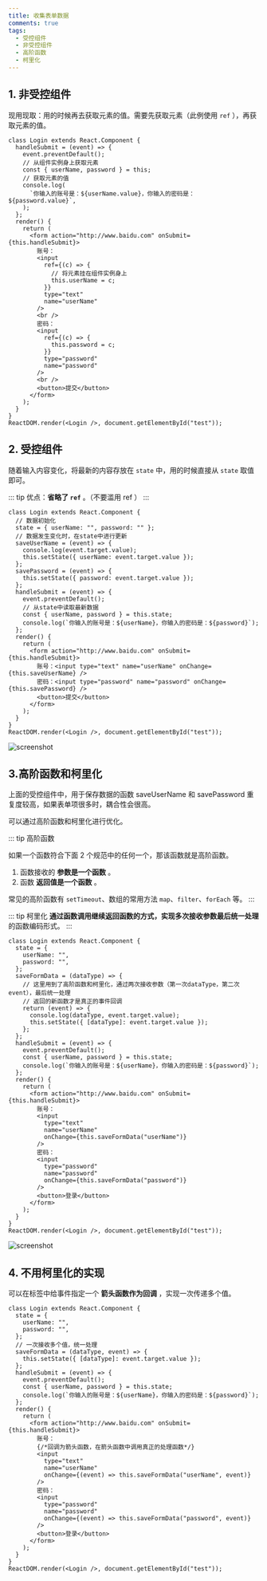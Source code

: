 ```yaml
---
title: 收集表单数据
comments: true
tags:
  - 受控组件
  - 非受控组件
  - 高阶函数
  - 柯里化
---
```


## 1. 非受控组件

现用现取：用的时候再去获取元素的值。需要先获取元素（此例使用 `ref` ），再获取元素的值。

```js{4-9,16-19}
class Login extends React.Component {
  handleSubmit = (event) => {
    event.preventDefault();
    // 从组件实例身上获取元素
    const { userName, password } = this;
    // 获取元素的值
    console.log(
      `你输入的账号是：${userName.value}，你输入的密码是：${password.value}`,
    );
  };
  render() {
    return (
      <form action="http://www.baidu.com" onSubmit={this.handleSubmit}>
        账号：
        <input
          ref={(c) => {
            // 将元素挂在组件实例身上
            this.userName = c;
          }}
          type="text"
          name="userName"
        />
        <br />
        密码：
        <input
          ref={(c) => {
            this.password = c;
          }}
          type="password"
          name="password"
        />
        <br />
        <button>提交</button>
      </form>
    );
  }
}
ReactDOM.render(<Login />, document.getElementById("test"));
```

## 2. 受控组件

随着输入内容变化，将最新的内容存放在 `state` 中，用的时候直接从 `state` 取值即可。

::: tip
优点：**省略了 `ref`** 。（不要滥用 ref ）
:::

```jsx{4-8,14-15,21}
class Login extends React.Component {
  // 数据初始化
  state = { userName: "", password: "" };
  // 数据发生变化时，在state中进行更新
  saveUserName = (event) => {
    console.log(event.target.value);
    this.setState({ userName: event.target.value });
  };
  savePassword = (event) => {
    this.setState({ password: event.target.value });
  };
  handleSubmit = (event) => {
    event.preventDefault();
    // 从state中读取最新数据
    const { userName, password } = this.state;
    console.log(`你输入的账号是：${userName}，你输入的密码是：${password}`);
  };
  render() {
    return (
      <form action="http://www.baidu.com" onSubmit={this.handleSubmit}>
        账号：<input type="text" name="userName" onChange={this.saveUserName} />
        密码：<input type="password" name="password" onChange={this.savePassword} />
        <button>提交</button>
      </form>
    );
  }
}
ReactDOM.render(<Login />, document.getElementById("test"));
```

<img class="zoomable" :src="$withBase('/images/screenshot/2/5/1.png')" alt="screenshot">

## 3.高阶函数和柯里化

上面的受控组件中，用于保存数据的函数 saveUserName 和 savePassword 重复度较高，如果表单项很多时，耦合性会很高。

可以通过高阶函数和柯里化进行优化。

::: tip 高阶函数

如果一个函数符合下面 2 个规范中的任何一个，那该函数就是高阶函数。

1. 函数接收的 **参数是一个函数** 。
2. 函数 **返回值是一个函数** 。

常见的高阶函数有 `setTimeout`、数组的常用方法 `map`、`filter`、`forEach` 等。
:::

::: tip 柯里化
**通过函数调用继续返回函数的方式，实现多次接收参数最后统一处理** 的函数编码形式。
:::

```jsx{6-13,26,34}
class Login extends React.Component {
  state = {
    userName: "",
    password: "",
  };
  saveFormData = (dataType) => {
    // 这里用到了高阶函数和柯里化，通过两次接收参数（第一次dataType，第二次event），最后统一处理
    // 返回的新函数才是真正的事件回调
    return (event) => {
      console.log(dataType, event.target.value);
      this.setState({ [dataType]: event.target.value });
    };
  };
  handleSubmit = (event) => {
    event.preventDefault();
    const { userName, password } = this.state;
    console.log(`你输入的账号是：${userName}，你输入的密码是：${password}`);
  };
  render() {
    return (
      <form action="http://www.baidu.com" onSubmit={this.handleSubmit}>
        账号：
        <input
          type="text"
          name="userName"
          onChange={this.saveFormData("userName")}
        />
        密码：
        <input
          type="password"
          name="password"
          onChange={this.saveFormData("password")}
        />
        <button>登录</button>
      </form>
    );
  }
}
ReactDOM.render(<Login />, document.getElementById("test"));
```

<img class="zoomable" :src="$withBase('/images/screenshot/2/5/2.png')" alt="screenshot">

## 4. 不用柯里化的实现

可以在标签中给事件指定一个 **箭头函数作为回调** ，实现一次传递多个值。

```jsx{6-9,23}
class Login extends React.Component {
  state = {
    userName: "",
    password: "",
  };
  // 一次接收多个值，统一处理
  saveFormData = (dataType, event) => {
    this.setState({ [dataType]: event.target.value });
  };
  handleSubmit = (event) => {
    event.preventDefault();
    const { userName, password } = this.state;
    console.log(`你输入的账号是：${userName}，你输入的密码是：${password}`);
  };
  render() {
    return (
      <form action="http://www.baidu.com" onSubmit={this.handleSubmit}>
        账号：
        {/*回调为箭头函数，在箭头函数中调用真正的处理函数*/}
        <input
          type="text"
          name="userName"
          onChange={(event) => this.saveFormData("userName", event)}
        />
        密码：
        <input
          type="password"
          name="password"
          onChange={(event) => this.saveFormData("password", event)}
        />
        <button>登录</button>
      </form>
    );
  }
}
ReactDOM.render(<Login />, document.getElementById("test"));
```
